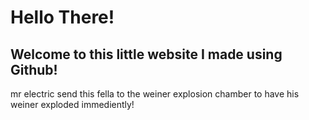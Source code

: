 # Hello There!
## Welcome to this little website I made using Github!
mr electric send this fella to the weiner explosion chamber
to have his weiner exploded immediently!
